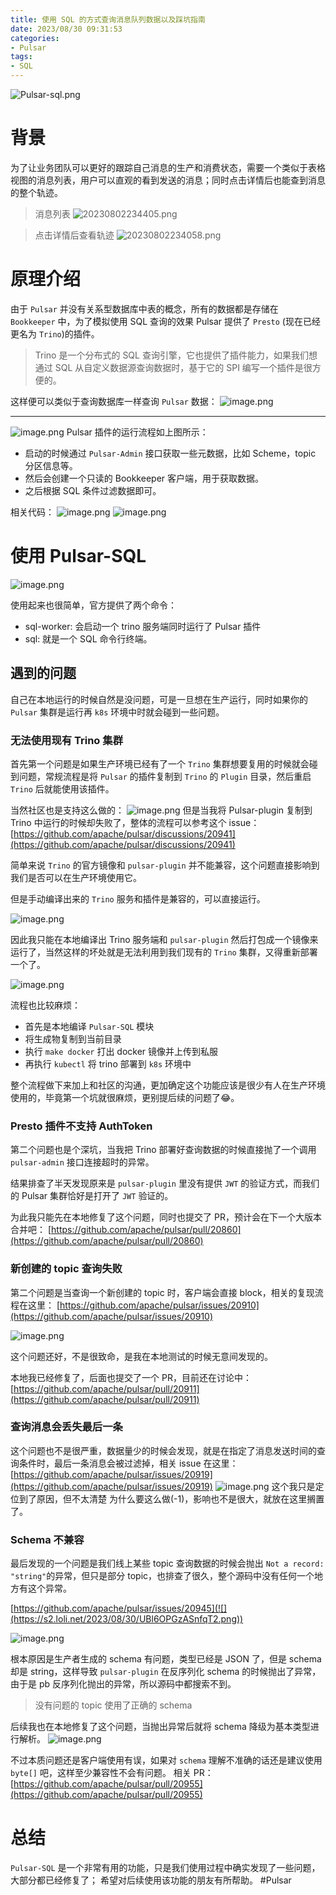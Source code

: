```yaml
---
title: 使用 SQL 的方式查询消息队列数据以及踩坑指南
date: 2023/08/30 09:31:53
categories: 
- Pulsar
tags: 
- SQL
---
```

![Pulsar-sql.png](https://s2.loli.net/2023/08/30/3iz9yqfuSCn18xk.png)
# 背景

为了让业务团队可以更好的跟踪自己消息的生产和消费状态，需要一个类似于表格视图的消息列表，用户可以直观的看到发送的消息；同时点击详情后也能查到消息的整个轨迹。

>  消息列表
![20230802234405.png](https://s2.loli.net/2023/08/02/l9uvSnqAOxfPer7.png)

<!--more-->

> 点击详情后查看轨迹
![20230802234058.png](https://s2.loli.net/2023/08/02/H7pjinzQ5EWR2tF.png)


# 原理介绍


由于 `Pulsar` 并没有关系型数据库中表的概念，所有的数据都是存储在 `Bookkeeper` 中，为了模拟使用 SQL 查询的效果 Pulsar 提供了 `Presto` (现在已经更名为 `Trino`)的插件。
> Trino 是一个分布式的 SQL 查询引擎，它也提供了插件能力，如果我们想通过 SQL 从自定义数据源查询数据时，基于它的 SPI 编写一个插件是很方便的。

这样便可以类似于查询数据库一样查询 `Pulsar` 数据：
![image.png](https://s2.loli.net/2023/08/30/1YEtorbwaZAXylL.png)

---
![image.png](https://s2.loli.net/2023/08/30/u6gc3YxvH94ZDPG.png)
Pulsar 插件的运行流程如上图所示：
- 启动的时候通过 `Pulsar-Admin` 接口获取一些元数据，比如 Scheme，topic 分区信息等。
- 然后会创建一个只读的 Bookkeeper 客户端，用于获取数据。
- 之后根据 SQL 条件过滤数据即可。

相关代码：
![image.png](https://s2.loli.net/2023/08/30/vr7ED6BYgOsoqxz.png)
![image.png](https://s2.loli.net/2023/08/30/Np2XD7T9cJAwxQC.png)

# 使用 Pulsar-SQL
![image.png](https://s2.loli.net/2023/08/30/UBqocsjFvC2yXEe.png)

使用起来也很简单，官方提供了两个命令：
- sql-worker: 会启动一个 trino 服务端同时运行了 Pulsar 插件
- sql: 就是一个 SQL 命令行终端。


## 遇到的问题

自己在本地运行的时候自然是没问题，可是一旦想在生产运行，同时如果你的 `Pulsar` 集群是运行再 `k8s` 环境中时就会碰到一些问题。

### 无法使用现有 Trino 集群

首先第一个问题是如果生产环境已经有了一个 `Trino` 集群想要复用的时候就会碰到问题，常规流程是将 `Pulsar` 的插件复制到 `Trino` 的 `Plugin` 目录，然后重启 `Trino` 后就能使用该插件。

当然社区也是支持这么做的：
![image.png](https://s2.loli.net/2023/08/30/RqtIvwy5HNsr27M.png)
但是当我将 Pulsar-plugin 复制到 Trino 中运行的时候却失败了，整体的流程可以参考这个 issue：
[https://github.com/apache/pulsar/discussions/20941](https://github.com/apache/pulsar/discussions/20941)

简单来说 `Trino` 的官方镜像和 `pulsar-plugin` 并不能兼容，这个问题直接影响到我们是否可以在生产环境使用它。

但是手动编译出来的 `Trino` 服务和插件是兼容的，可以直接运行。

![image.png](https://s2.loli.net/2023/08/30/MswBlVXi12DICr9.png)

因此我只能在本地编译出 Trino 服务端和 `pulsar-plugin` 然后打包成一个镜像来运行了，当然这样的坏处就是无法利用到我们现有的 `Trino` 集群，又得重新部署一个了。

![image.png](https://s2.loli.net/2023/08/30/vG83bleTf1EcCPp.png)

流程也比较麻烦：
- 首先是本地编译 `Pulsar-SQL` 模块
- 将生成物复制到当前目录
- 执行 `make docker` 打出 docker 镜像并上传到私服
- 再执行 `kubectl` 将 trino 部署到 `k8s` 环境中

整个流程做下来加上和社区的沟通，更加确定这个功能应该是很少有人在生产环境使用的，毕竟第一个坑就很麻烦，更别提后续的问题了😂。

### Presto 插件不支持 AuthToken

第二个问题也是个深坑，当我把 Trino 部署好查询数据的时候直接抛了一个调用 `pulsar-admin`  接口连接超时的异常。

结果排查了半天发现原来是 `pulsar-plugin` 里没有提供 `JWT` 的验证方式，而我们的 Pulsar 集群恰好是打开了 `JWT` 验证的。

为此我只能先在本地修复了这个问题，同时也提交了 PR，预计会在下一个大版本合并吧：
[https://github.com/apache/pulsar/pull/20860](https://github.com/apache/pulsar/pull/20860)

### 新创建的 topic 查询失败
第二个问题是当查询一个新创建的 topic 时，客户端会直接 block，相关的复现流程在这里：
[https://github.com/apache/pulsar/issues/20910](https://github.com/apache/pulsar/issues/20910)

![image.png](https://s2.loli.net/2023/08/30/nYestcQqRax1NVv.png)

这个问题还好，不是很致命，是我在本地测试的时候无意间发现的。

本地我已经修复了，后面也提交了一个 PR，目前还在讨论中：
[https://github.com/apache/pulsar/pull/20911](https://github.com/apache/pulsar/pull/20911)


### 查询消息会丢失最后一条

这个问题也不是很严重，数据量少的时候会发现，就是在指定了消息发送时间的查询条件时，最后一条消息会被过滤掉，相关 issue 在这里：
[https://github.com/apache/pulsar/issues/20919](https://github.com/apache/pulsar/issues/20919)
![image.png](https://s2.loli.net/2023/08/30/MPamvyduxrTZRkY.png)
这个我只是定位到了原因，但不太清楚 为什么要这么做(-1)，影响也不是很大，就放在这里搁置了。
### Schema 不兼容

最后发现的一个问题是我们线上某些 topic 查询数据的时候会抛出 `Not a record: "string"`的异常，但只是部分 topic，也排查了很久，整个源码中没有任何一个地方有这个异常。

[https://github.com/apache/pulsar/issues/20945](![](https://s2.loli.net/2023/08/30/UBl6OPGzASnfqT2.png))


![image.png](https://s2.loli.net/2023/08/30/UBl6OPGzASnfqT2.png)


根本原因是生产者生成的 schema 有问题，类型已经是 JSON 了，但是 schema 却是 string，这样导致 `pulsar-plugin`  在反序列化 schema 的时候抛出了异常，由于是 pb 反序列化抛出的异常，所以源码中都搜索不到。

> 没有问题的 topic 使用了正确的 schema

后续我也在本地修复了这个问题，当抛出异常后就将 schema 降级为基本类型进行解析。
![image.png](https://s2.loli.net/2023/08/30/XZfWG2EYHpj5QJb.png)

不过本质问题还是客户端使用有误，如果对 `schema` 理解不准确的话还是建议使用 `byte[]` 吧，这样至少兼容性不会有问题。
相关 PR：
[https://github.com/apache/pulsar/pull/20955](https://github.com/apache/pulsar/pull/20955)

# 总结
`Pulsar-SQL` 是一个非常有用的功能，只是我们使用过程中确实发现了一些问题，大部分都已经修复了；
希望对后续使用该功能的朋友有所帮助。
#Pulsar 